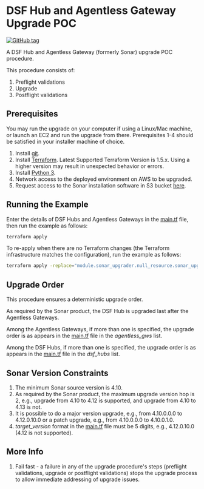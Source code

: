 # DSF Hub and Agentless Gateway Upgrade POC
[![GitHub tag](https://img.shields.io/github/v/tag/imperva/dsfkit.svg)](https://github.com/imperva/dsfkit/tags)

A DSF Hub and Agentless Gateway (formerly Sonar) upgrade POC procedure.

This procedure consists of:

1. Preflight validations
2. Upgrade
3. Postflight validations

## Prerequisites

You may run the upgrade on your computer if using a Linux/Mac machine, or launch an EC2 and run the upgrade from there.
Prerequisites 1-4 should be satisfied in your installer machine of choice.

1. Install [git](https://git-scm.com).
2. Install [Terraform](https://developer.hashicorp.com/terraform). Latest Supported Terraform Version is 1.5.x. Using a higher version may result in unexpected behavior or errors.
3. Install [Python 3](https://www.python.org/).
4. Network access to the deployed environment on AWS to be upgraded.
5. Request access to the Sonar installation software in S3 bucket [here](https://docs.google.com/forms/d/1xG_TNwAiu_WGCYoXs-YfV3Ds3nEMb60xlVBojoOXCJc).

## Running the Example

Enter the details of DSF Hubs and Agentless Gateways in the [main.tf](./main.tf) file, then run the example as follows:
```bash
terraform apply
```
To re-apply when there are no Terraform changes (the Terraform infrastructure matches the configuration), run the example as follows:
```bash
terraform apply -replace="module.sonar_upgrader.null_resource.sonar_upgrader"
```

## Upgrade Order

This procedure ensures a deterministic upgrade order.

As required by the Sonar product, the DSF Hub is upgraded last after the Agentless Gateways.

Among the Agentless Gateways, if more than one is specified, the upgrade order is as appears in the [main.tf](./main.tf) file in the _agentless_gws_ list.

Among the DSF Hubs, if more than one is specified, the upgrade order is as appears in the [main.tf](./main.tf) file in the _dsf_hubs_ list.

## Sonar Version Constraints

1. The minimum Sonar source version is 4.10.
2. As required by the Sonar product, the maximum upgrade version hop is 2, e.g., upgrade from 4.10 to 4.12 is supported, and upgrade from 4.10 to 4.13 is not.
3. It is possible to do a major version upgrade, e.g., from 4.10.0.0.0 to 4.12.0.10.0 or a patch upgrade, e.g., from 4.10.0.0.0 to 4.10.0.1.0.
4. _target_version_ format in the [main.tf](./main.tf) file must be 5 digits, e.g., 4.12.0.10.0 (4.12 is not supported).

## More Info
1. Fail fast - a failure in any of the upgrade procedure's steps (preflight validations, upgrade or postflight validations) stops the upgrade process to allow immediate addressing of upgrade issues.
